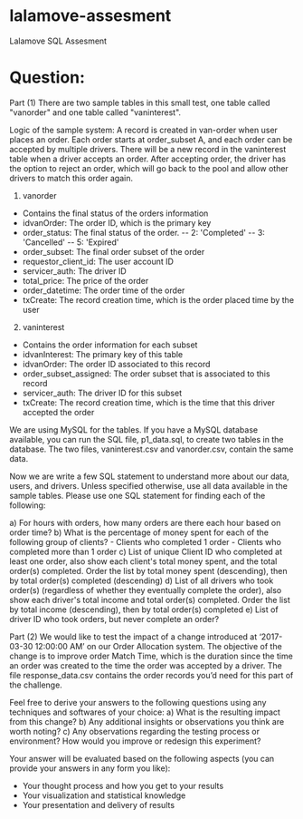 # lalamove-assesment
Lalamove SQL Assesment
# Question:
Part (1)
There are two sample tables in this small test, one table called "vanorder" and one table called "vaninterest".

Logic of the sample system: A record is created in van-order when user places an order. Each order starts at order_subset A, and each order can be accepted by multiple drivers. There will be a new record in the vaninterest table when a driver accepts an order. After accepting order, the driver has the option to reject an order, which will go back to the pool and allow other drivers to match this order again.

1) vanorder
- Contains the final status of the orders information
- idvanOrder: The order ID, which is the primary key 
- order_status: The final status of the order.
  -- 2: 'Completed'
  -- 3: 'Cancelled'
  -- 5: 'Expired'
- order_subset: The final order subset of the order
- requestor_client_id: The user account ID
- servicer_auth: The driver ID
- total_price: The price of the order
- order_datetime: The order time of the order
- txCreate: The record creation time, which is the order placed time by the user

2) vaninterest
- Contains the order information for each subset 
- idvanInterest: The primary key of this table 
- idvanOrder: The order ID associated to this record
- order_subset_assigned: The order subset that is associated to this record
- servicer_auth: The driver ID for this subset
- txCreate: The record creation time, which is the time that this driver accepted the order

We are using MySQL for the tables. If you have a MySQL database available, you can run the SQL file, p1_data.sql, to create two tables in the database. The two files, vaninterest.csv and vanorder.csv, contain the same data.

Now we are write a few SQL statement to understand more about our data, users, and drivers. Unless specified otherwise, use all data available in the sample tables. Please use one SQL statement for finding each of the following:

a) For hours with orders, how many orders are there each hour based on order time?
b) What is the percentage of money spent for each of the following group of clients?
	- Clients who completed 1 order
	- Clients who completed more than 1 order
c) List of unique Client ID who completed at least one order, also show each client's total money spent, and the total order(s) completed. Order the list by total money spent (descending), then by total order(s) completed (descending)
d) List of all drivers who took order(s) (regardless of whether they eventually complete the order), also show each driver's total income and total order(s) completed. Order the list by total income (descending), then by total order(s) completed
e) List of driver ID who took orders, but never complete an order?

Part (2)
We would like to test the impact of a change introduced at ‘2017-03-30 12:00:00 AM’ on our Order Allocation system. The objective of the change is to improve order Match Time, which is the duration since the time an order was created to the time the order was accepted by a driver. The file response_data.csv contains the order records you’d need for this part of the challenge.

Feel free to derive your answers to the following questions using any techniques and softwares of your choice:
a) What is the resulting impact from this change?
b) Any additional insights or observations you think are worth noting?
c) Any observations regarding the testing process or environment? How would you improve or redesign this experiment?

Your answer will be evaluated based on the following aspects (you can provide your answers in any form you like):
- Your thought process and how you get to your results
- Your visualization and statistical knowledge
- Your presentation and delivery of results


